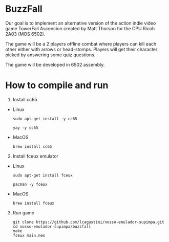 # BuzzFall
Our goal is to implement an alternative version of the action indie video game 
TowerFall Ascencion created by Matt Thorson for the CPU Ricoh 2A03 (MOS 6502).

The game will be a 2 players offline combat where players can kill each other
either with arrows or head-stomps. Players will get their character picked by
answering some quiz questions.

The game will be developed in 6502 assembly.

# How to compile and run

1) Install cc65
- Linux  
    ```
    sudo apt-get install -y cc65
    ```  
    ```
    yay -y cc65
    ```

- MacOS
    ```
    brew install cc65
    ```
2) Install fceux emulator
- Linux  
    ```
    sudo apt-get install fceux
    ```  
    ```
    pacman -y fceux
    ```
- MacOS
    ```
    brew install fceux
    ```
3) Run game
    ```
    git clone https://github.com/lcagustini/nosso-emulador-supimpa.git
    cd nosso-emulador-supimpa/buzzfall
    make
    fceux main.nes
    ```
